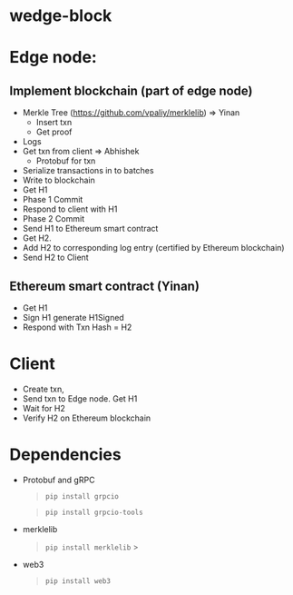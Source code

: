 # wedge-block

# Edge node:
## Implement blockchain (part of edge node)
* Merkle Tree (https://github.com/vpaliy/merklelib) => Yinan
  * Insert txn
  * Get proof
* Logs
* Get txn from client => Abhishek
  * Protobuf for txn
* Serialize transactions in to batches
* Write to blockchain
* Get H1
* Phase 1 Commit
* Respond to client with H1
* Phase 2 Commit
* Send H1 to Ethereum smart contract
* Get H2.
* Add H2 to corresponding log entry (certified by Ethereum blockchain)
* Send H2 to Client
## Ethereum smart contract (Yinan)
* Get H1
* Sign H1 generate H1Signed
* Respond with Txn Hash = H2
# Client 
* Create txn,
* Send txn to Edge node. Get H1
* Wait for H2
* Verify H2 on Ethereum blockchain


# Dependencies
* Protobuf and gRPC
  >  `pip install grpcio`

  >  `pip install grpcio-tools`

* merklelib
  > `pip install merklelib`
              >
* web3
  > `pip install web3`